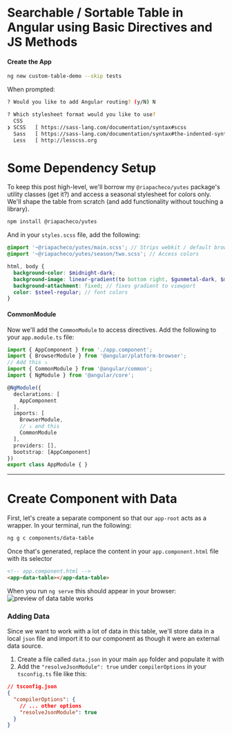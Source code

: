 # Searchable / Sortable Table in Angular using Basic Directives and JS Methods


#### Create the App
```bash
ng new custom-table-demo --skip tests
```
When prompted:

```bash
? Would you like to add Angular routing? (y/N) N
```
```bash
? Which stylesheet format would you like to use? 
  CSS 
❯ SCSS   [ https://sass-lang.com/documentation/syntax#scss                ] 
  Sass   [ https://sass-lang.com/documentation/syntax#the-indented-syntax ] 
  Less   [ http://lesscss.org                                             ] 
```
# Some Dependency Setup
To keep this post high-level, we'll borrow my `@riapacheco/yutes` package's utility classes (get it?) and access a seasonal stylesheet for colors only. We'll shape the table from scratch (and add functionality without touching a library).
```bash
npm install @riapacheco/yutes
```
And in your `styles.scss` file, add the following:
```scss
@import '~@riapacheco/yutes/main.scss'; // Strips webkit / default browser styles
@import '~@riapacheco/yutes/season/two.scss'; // Access colors

html, body {
  background-color: $midnight-dark;
  background-image: linear-gradient(to bottom right, $gunmetal-dark, $midnight-dark);
  background-attachment: fixed; // fixes gradient to viewport
  color: $steel-regular; // font colors
}
```
#### CommonModule
Now we'll add the `CommonModule` to access directives. Add the following to your `app.module.ts` file:
```typescript
import { AppComponent } from './app.component';
import { BrowserModule } from '@angular/platform-browser';
// Add this ⤵️
import { CommonModule } from '@angular/common';
import { NgModule } from '@angular/core';

@NgModule({
  declarations: [
    AppComponent
  ],
  imports: [
    BrowserModule,
    // ⤵️ and this
    CommonModule
  ],
  providers: [],
  bootstrap: [AppComponent]
})
export class AppModule { }


```

---

# Create Component with Data
First, let's create a separate component so that our `app-root` acts as a wrapper. In your terminal, run the following:
```bash
ng g c components/data-table
```
Once that's generated, replace the content in your `app.component.html` file with its selector
```html
<!-- app.component.html -->
<app-data-table></app-data-table>
```
When you run `ng serve` this should appear in your browser:
![preview of data table works](https://firebasestorage.googleapis.com/v0/b/riapi-65069.appspot.com/o/Screen%20Shot%202022-07-14%20at%208.47.56%20PM.png?alt=media&token=c6b467e6-78a8-4afe-b6c2-c8cc9185b926)

### Adding Data
Since we want to work with a lot of data in this table, we'll store data in a local `json` file and import it to our component as though it were an external data source.
1. Create a file called `data.json` in your main `app` folder and populate it with 
2. Add the `"resolveJsonModule": true` under `compilerOptions` in your `tsconfig.ts` file like this:
```json
// tsconfig.json
{
  "compilerOptions": {
    // ... other options
    "resolveJsonModule": true
  }
}
```


